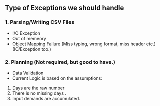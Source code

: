 ## Type of Exceptions we should handle
### 1. Parsing/Writing CSV Files
* I/O Exception
* Out of memeory 
* Object Mapping Failure (Miss typing, wrong format, miss header etc.) (IO/Exception too.)

### 2. Planning (Not required, but good to have.)
* Data Validation 
* Current Logic is based on the assumptions:
1. Days are the raw number
2. There is no missing days .
3. Input demands are accumulated.
